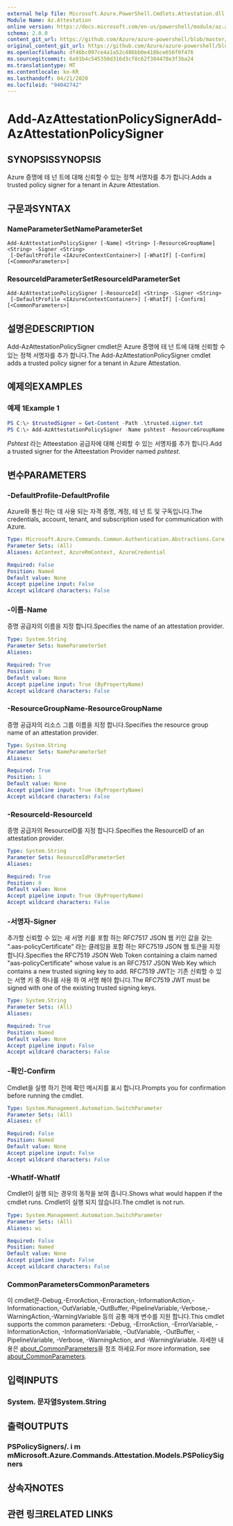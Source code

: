 ```yaml
---
external help file: Microsoft.Azure.PowerShell.Cmdlets.Attestation.dll-Help.xml
Module Name: Az.Attestation
online version: https://docs.microsoft.com/en-us/powershell/module/az.attestation/add-azattestationpolicysigner
schema: 2.0.0
content_git_url: https://github.com/Azure/azure-powershell/blob/master/src/Attestation/Attestation/help/Add-AzAttestationPolicySigner.md
original_content_git_url: https://github.com/Azure/azure-powershell/blob/master/src/Attestation/Attestation/help/Add-AzAttestationPolicySigner.md
ms.openlocfilehash: df46bc097ce4a1a52c486bb0e418bce656f0f476
ms.sourcegitcommit: 6a91b4c545350d316d3cf8c62f384478e3f3ba24
ms.translationtype: MT
ms.contentlocale: ko-KR
ms.lasthandoff: 04/21/2020
ms.locfileid: "94042742"
---
```

# <span data-ttu-id="43889-101">Add-AzAttestationPolicySigner</span><span class="sxs-lookup"><span data-stu-id="43889-101">Add-AzAttestationPolicySigner</span></span>

## <span data-ttu-id="43889-102">SYNOPSIS</span><span class="sxs-lookup"><span data-stu-id="43889-102">SYNOPSIS</span></span>
<span data-ttu-id="43889-103">Azure 증명에 테 넌 트에 대해 신뢰할 수 있는 정책 서명자를 추가 합니다.</span><span class="sxs-lookup"><span data-stu-id="43889-103">Adds a trusted policy signer for a tenant in Azure Attestation.</span></span>

## <span data-ttu-id="43889-104">구문과</span><span class="sxs-lookup"><span data-stu-id="43889-104">SYNTAX</span></span>

### <span data-ttu-id="43889-105">NameParameterSet</span><span class="sxs-lookup"><span data-stu-id="43889-105">NameParameterSet</span></span>
```
Add-AzAttestationPolicySigner [-Name] <String> [-ResourceGroupName] <String> -Signer <String>
 [-DefaultProfile <IAzureContextContainer>] [-WhatIf] [-Confirm] [<CommonParameters>]
```

### <span data-ttu-id="43889-106">ResourceIdParameterSet</span><span class="sxs-lookup"><span data-stu-id="43889-106">ResourceIdParameterSet</span></span>
```
Add-AzAttestationPolicySigner [-ResourceId] <String> -Signer <String>
 [-DefaultProfile <IAzureContextContainer>] [-WhatIf] [-Confirm] [<CommonParameters>]
```

## <span data-ttu-id="43889-107">설명은</span><span class="sxs-lookup"><span data-stu-id="43889-107">DESCRIPTION</span></span>
<span data-ttu-id="43889-108">Add-AzAttestationPolicySigner cmdlet은 Azure 증명에 테 넌 트에 대해 신뢰할 수 있는 정책 서명자를 추가 합니다.</span><span class="sxs-lookup"><span data-stu-id="43889-108">The Add-AzAttestationPolicySigner cmdlet adds a trusted policy signer for a tenant in Azure Attestation.</span></span>

## <span data-ttu-id="43889-109">예제의</span><span class="sxs-lookup"><span data-stu-id="43889-109">EXAMPLES</span></span>

### <span data-ttu-id="43889-110">예제 1</span><span class="sxs-lookup"><span data-stu-id="43889-110">Example 1</span></span>
```powershell
PS C:\> $trustedSigner = Get-Content -Path .\trusted.signer.txt
PS C:\> Add-AzAttestationPolicySigner -Name pshtest -ResourceGroupName psh-test-rg -Signer $trustedSigner
```

<span data-ttu-id="43889-111">*Pshtest* 라는 Atteestation 공급자에 대해 신뢰할 수 있는 서명자를 추가 합니다.</span><span class="sxs-lookup"><span data-stu-id="43889-111">Add a trusted signer for the Atteestation Provider named *pshtest*.</span></span>

## <span data-ttu-id="43889-112">변수</span><span class="sxs-lookup"><span data-stu-id="43889-112">PARAMETERS</span></span>

### <span data-ttu-id="43889-113">-DefaultProfile</span><span class="sxs-lookup"><span data-stu-id="43889-113">-DefaultProfile</span></span>
<span data-ttu-id="43889-114">Azure와 통신 하는 데 사용 되는 자격 증명, 계정, 테 넌 트 및 구독입니다.</span><span class="sxs-lookup"><span data-stu-id="43889-114">The credentials, account, tenant, and subscription used for communication with Azure.</span></span>

```yaml
Type: Microsoft.Azure.Commands.Common.Authentication.Abstractions.Core.IAzureContextContainer
Parameter Sets: (All)
Aliases: AzContext, AzureRmContext, AzureCredential

Required: False
Position: Named
Default value: None
Accept pipeline input: False
Accept wildcard characters: False
```

### <span data-ttu-id="43889-115">-이름</span><span class="sxs-lookup"><span data-stu-id="43889-115">-Name</span></span>
<span data-ttu-id="43889-116">증명 공급자의 이름을 지정 합니다.</span><span class="sxs-lookup"><span data-stu-id="43889-116">Specifies the name of an attestation provider.</span></span>

```yaml
Type: System.String
Parameter Sets: NameParameterSet
Aliases:

Required: True
Position: 0
Default value: None
Accept pipeline input: True (ByPropertyName)
Accept wildcard characters: False
```

### <span data-ttu-id="43889-117">-ResourceGroupName</span><span class="sxs-lookup"><span data-stu-id="43889-117">-ResourceGroupName</span></span>
<span data-ttu-id="43889-118">증명 공급자의 리소스 그룹 이름을 지정 합니다.</span><span class="sxs-lookup"><span data-stu-id="43889-118">Specifies the resource group name of an attestation provider.</span></span>

```yaml
Type: System.String
Parameter Sets: NameParameterSet
Aliases:

Required: True
Position: 1
Default value: None
Accept pipeline input: True (ByPropertyName)
Accept wildcard characters: False
```

### <span data-ttu-id="43889-119">-ResourceId</span><span class="sxs-lookup"><span data-stu-id="43889-119">-ResourceId</span></span>
<span data-ttu-id="43889-120">증명 공급자의 ResourceID를 지정 합니다.</span><span class="sxs-lookup"><span data-stu-id="43889-120">Specifies the ResourceID of an attestation provider.</span></span>

```yaml
Type: System.String
Parameter Sets: ResourceIdParameterSet
Aliases:

Required: True
Position: 0
Default value: None
Accept pipeline input: True (ByPropertyName)
Accept wildcard characters: False
```

### <span data-ttu-id="43889-121">-서명자</span><span class="sxs-lookup"><span data-stu-id="43889-121">-Signer</span></span>
<span data-ttu-id="43889-122">추가할 신뢰할 수 있는 새 서명 키를 포함 하는 RFC7517 JSON 웹 키인 값을 갖는 ".aas-policyCertificate" 라는 클레임을 포함 하는 RFC7519 JSON 웹 토큰을 지정 합니다.</span><span class="sxs-lookup"><span data-stu-id="43889-122">Specifies the RFC7519 JSON Web Token containing a claim named "aas-policyCertificate" whose value is an RFC7517 JSON Web Key which contains a new trusted signing key to add.</span></span>
<span data-ttu-id="43889-123">RFC7519 JWT는 기존 신뢰할 수 있는 서명 키 중 하나를 사용 하 여 서명 해야 합니다.</span><span class="sxs-lookup"><span data-stu-id="43889-123">The RFC7519 JWT must be signed with one of the existing trusted signing keys.</span></span>

```yaml
Type: System.String
Parameter Sets: (All)
Aliases:

Required: True
Position: Named
Default value: None
Accept pipeline input: False
Accept wildcard characters: False
```

### <span data-ttu-id="43889-124">-확인</span><span class="sxs-lookup"><span data-stu-id="43889-124">-Confirm</span></span>
<span data-ttu-id="43889-125">Cmdlet을 실행 하기 전에 확인 메시지를 표시 합니다.</span><span class="sxs-lookup"><span data-stu-id="43889-125">Prompts you for confirmation before running the cmdlet.</span></span>

```yaml
Type: System.Management.Automation.SwitchParameter
Parameter Sets: (All)
Aliases: cf

Required: False
Position: Named
Default value: None
Accept pipeline input: False
Accept wildcard characters: False
```

### <span data-ttu-id="43889-126">-WhatIf</span><span class="sxs-lookup"><span data-stu-id="43889-126">-WhatIf</span></span>
<span data-ttu-id="43889-127">Cmdlet이 실행 되는 경우의 동작을 보여 줍니다.</span><span class="sxs-lookup"><span data-stu-id="43889-127">Shows what would happen if the cmdlet runs.</span></span>
<span data-ttu-id="43889-128">Cmdlet이 실행 되지 않습니다.</span><span class="sxs-lookup"><span data-stu-id="43889-128">The cmdlet is not run.</span></span>

```yaml
Type: System.Management.Automation.SwitchParameter
Parameter Sets: (All)
Aliases: wi

Required: False
Position: Named
Default value: None
Accept pipeline input: False
Accept wildcard characters: False
```

### <span data-ttu-id="43889-129">CommonParameters</span><span class="sxs-lookup"><span data-stu-id="43889-129">CommonParameters</span></span>
<span data-ttu-id="43889-130">이 cmdlet은-Debug,-ErrorAction,-Erroraction,-InformationAction,-Informationaction,-OutVariable,-OutBuffer,-PipelineVariable,-Verbose,-WarningAction,-WarningVariable 등의 공통 매개 변수를 지원 합니다.</span><span class="sxs-lookup"><span data-stu-id="43889-130">This cmdlet supports the common parameters: -Debug, -ErrorAction, -ErrorVariable, -InformationAction, -InformationVariable, -OutVariable, -OutBuffer, -PipelineVariable, -Verbose, -WarningAction, and -WarningVariable.</span></span> <span data-ttu-id="43889-131">자세한 내용은 [about_CommonParameters](http://go.microsoft.com/fwlink/?LinkID=113216)을 참조 하세요.</span><span class="sxs-lookup"><span data-stu-id="43889-131">For more information, see [about_CommonParameters](http://go.microsoft.com/fwlink/?LinkID=113216).</span></span>

## <span data-ttu-id="43889-132">입력</span><span class="sxs-lookup"><span data-stu-id="43889-132">INPUTS</span></span>

### <span data-ttu-id="43889-133">System. 문자열</span><span class="sxs-lookup"><span data-stu-id="43889-133">System.String</span></span>

## <span data-ttu-id="43889-134">출력</span><span class="sxs-lookup"><span data-stu-id="43889-134">OUTPUTS</span></span>

### <span data-ttu-id="43889-135">PSPolicySigners/. i m m</span><span class="sxs-lookup"><span data-stu-id="43889-135">Microsoft.Azure.Commands.Attestation.Models.PSPolicySigners</span></span>

## <span data-ttu-id="43889-136">상속자</span><span class="sxs-lookup"><span data-stu-id="43889-136">NOTES</span></span>

## <span data-ttu-id="43889-137">관련 링크</span><span class="sxs-lookup"><span data-stu-id="43889-137">RELATED LINKS</span></span>

